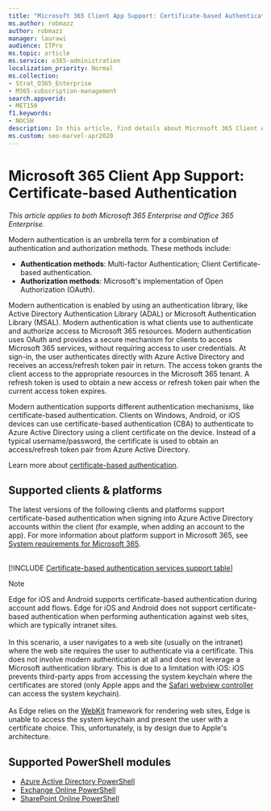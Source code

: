 ```yaml
---
title: "Microsoft 365 Client App Support: Certificate-based Authentication"
ms.author: robmazz
author: robmazz
manager: laurawi
audience: ITPro
ms.topic: article
ms.service: o365-administration
localization_priority: Normal
ms.collection: 
- Strat_O365_Enterprise
- M365-subscription-management
search.appverid:
- MET150
f1.keywords:
- NOCSH
description: In this article, find details about Microsoft 365 Client App support for certificate-based authentication.
ms.custom: seo-marvel-apr2020
---
```


# Microsoft 365 Client App Support: Certificate-based Authentication

*This article applies to both Microsoft 365 Enterprise and Office 365 Enterprise.*

Modern authentication is an umbrella term for a combination of authentication and authorization methods. These methods include:

- **Authentication methods**: Multi-factor Authentication; Client Certificate-based authentication.
- **Authorization methods**: Microsoft's implementation of Open Authorization (OAuth).

Modern authentication is enabled by using an authentication library, like Active Directory Authentication Library (ADAL) or Microsoft Authentication Library (MSAL). Modern authentication is what clients use to authenticate and authorize access to Microsoft 365 resources. Modern authentication uses OAuth and provides a secure mechanism for clients to access Microsoft 365 services, without requiring access to user credentials. At sign-in, the user authenticates directly with Azure Active Directory and receives an access/refresh token pair in return. The access token grants the client access to the appropriate resources in the Microsoft 365 tenant. A refresh token is used to obtain a new access or refresh token pair when the current access token expires.

Modern authentication supports different authentication mechanisms, like certificate-based authentication. Clients on Windows, Android, or iOS devices can use certificate-based authentication (CBA) to authenticate to Azure Active Directory using a client certificate on the device. Instead of a typical username/password, the certificate is used to obtain an access/refresh token pair from Azure Active Directory.

Learn more about [certificate-based authentication](/azure/active-directory/authentication/active-directory-certificate-based-authentication-get-started).

## Supported clients & platforms

The latest versions of the following clients and platforms support certificate-based authentication when signing into Azure Active Directory accounts within the client (for example, when adding an account to the app). For more information about platform support in Microsoft 365, see [System requirements for Microsoft 365](/microsoft-365/microsoft-365-and-office-resources).
<br>
<br>

[!INCLUDE [Certificate-based authentication services support table](../includes/microsoft-365-client-support-certificate-based-authentication-include.md)]

> [!NOTE]
> Edge for iOS and Android supports certificate-based authentication during account add flows. Edge for iOS and Android does not support certificate-based authentication when performing authentication against web sites, which are typically intranet sites. <br><br>  In this scenario, a user navigates to a web site (usually on the intranet) where the web site requires the user to authenticate via a certificate. This does not involve modern authentication at all and does not leverage a Microsoft authentication library. This is due to a limitation with iOS: iOS prevents third-party apps from accessing the system keychain where the certificates are stored (only Apple apps and the [Safari webview controller](https://developer.apple.com/documentation/safariservices/sfsafariviewcontroller) can access the system keychain). <br><br> As Edge relies on the [WebKit](https://developer.apple.com/documentation/webkit) framework for rendering web sites, Edge is unable to access the system keychain and present the user with a certificate choice. This, unfortunately, is by design due to Apple's architecture.

## Supported PowerShell modules

- [Azure Active Directory PowerShell](/powershell/azure/active-directory/overview)
- [Exchange Online PowerShell](/powershell/exchange/exchange-online-powershell)
- [SharePoint Online PowerShell](/powershell/sharepoint/sharepoint-online/connect-sharepoint-online)
